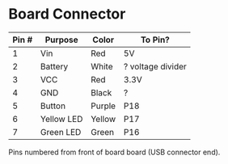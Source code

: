 # Board Connector

| Pin # | Purpose    | Color   | To Pin? |
| ---   | ---        | ---     | ---- |
| 1     | Vin        | Red     | 5V  |
| 2     | Battery    | White   | ? voltage divider | 
| 3     | VCC        | Red     | 3.3V |
| 4     | GND        | Black   | ? |
| 5     | Button     | Purple  | P18 |
| 6     | Yellow LED | Yellow  | P17 |
| 7     | Green LED  | Green   | P16 |

Pins numbered from front of board board (USB connector end).

